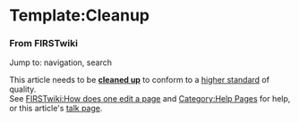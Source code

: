 # Template:Cleanup

### From FIRSTwiki

Jump to: navigation, search

This article needs to be **[cleaned up](FIRSTwiki:Cleanup
"FIRSTwiki:Cleanup" )** to conform to a [higher
standard](FIRSTwiki:Style_guide "FIRSTwiki:Style guide" ) of
quality.  
See [FIRSTwiki:How does one edit a
page](FIRSTwiki:How_does_one_edit_a_page "FIRSTwiki:How does one
edit a page" ) and [Category:Help Pages](Category:Help_Pages
"Category:Help Pages" ) for help, or this article's [talk
page](/index.php?title=Talk:Cleanup&action=edit "Talk:Cleanup" ).

